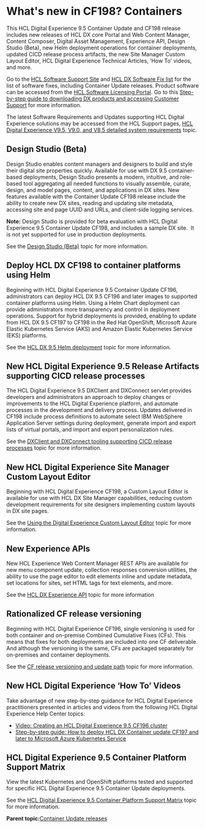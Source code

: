 # What's new in CF198? Containers

This HCL Digital Experience 9.5 Container Update and CF198 release includes new releases of HCL DX core Portal and Web Content Manager, Content Composer, Digital Asset Management, Experience API, Design Studio \(Beta\), new Helm deployment operations for container deployments, updated CICD release process artifacts, the new Site Manager Custom Layout Editor, HCL Digital Experience Technical Articles, ‘How To’ videos, and more.

Go to the [HCL Software Support Site](https://support.hcltechsw.com/csm?id=kb_article&sysparm_article=KB0013939&sys_kb_id=9bd40c1f1bbf5cd0534c4159cc4bcbbd#CF17) and [HCL DX Software Fix list](https://support.hcltechsw.com/csm?id=kb_article&sysparm_article=KB0013939&sys_kb_id=519ebc84db1c341055f38d6d13961959) for the list of software fixes, including Container Update releases. Product software can be accessed from the [HCL Software Licensing Portal](https://www.hcltech.com/software/support/release). Go to this [Step-by-step guide to downloading DX products and accessing Customer Support](https://support.hcltechsw.com/csm?id=kb_article&sysparm_article=KB0077878&sys_kb_id=2cde06a31b885494c48197d58d4bcbe2) for more information.

The latest Software Requirements and Updates supporting HCL Digital Experience solutions may be accessed from the HCL Support pages, [HCL Digital Experience V9.5, V9.0, and V8.5 detailed system requirements](https://support.hcltechsw.com/csm?id=kb_article&sysparm_article=KB0013514&sys_kb_id=17d6296a1b5df34077761fc58d4bcb03) topic.

## Design Studio \(Beta\)

Design Studio enables content managers and designers to build and style their digital site properties quickly. Available for use with DX 9.5 container-based deployments, Design Studio presents a modern, intuitive, and role-based tool aggregating all needed functions to visually assemble, curate, design, and model pages, content, and applications in DX sites. New features available with the Container Update CF198 release include the ability to create new DX sites, reading and updating site metadata, accessing site and page UUID and URLs, and client-side logging services.

**Note:** Design Studio is provided for beta evaluation with HCL Digital Experience 9.5 Container Update CF198, and includes a sample DX site.  It is not yet supported for use in production deployments.

See the [Design Studio \(Beta\)](../design_studio/design_studio_overview.md) topic for more information. 

## Deploy HCL DX CF198 to container platforms using Helm

Beginning with HCL Digital Experience 9.5 Container Update CF196, administrators can deploy HCL DX 9.5 CF196 and later images to supported container platforms using Helm. Using a Helm Chart deployment can provide administrators more transparency and control in deployment operations. Support for hybrid deployments is provided, enabling to update from HCL DX 9.5 CF197 to CF198 in the Red Hat OpenShift, Microsoft Azure Elastic Kubernetes Service \(AKS\) and Amazon Elastic Kubernetes Service \(EKS\) platforms.

See the [HCL DX 9.5 Helm deployment](../containerization/helm.md) topic for more information.

## New HCL Digital Experience 9.5 Release Artifacts supporting CICD release processes

The HCL Digital Experience 9.5 DXClient and DXConnect servlet provides developers and administrators an approach to deploy changes or improvements to the HCL Digital Experience platform, and automate processes in the development and delivery process. Updates delivered in CF198 include process definitions to automate select IBM WebSphere Application Server settings during deployment, generate import and export lists of virtual portals, and import and export personalization rules.

See the [DXClient and DXConnect tooling supporting CICD release processes](../containerization/deploy_dx_components_using_hcl_dx_client_and_dx_connect.md) topic for more information.

## New HCL Digital Experience Site Manager Custom Layout Editor

Beginning with HCL Digital Experience CF198, a Custom Layout Editor is available for use with HCL DX Site Manager capabilities, reducing custom development requirements for site designers implementing custom layouts in DX site pages.

See the [Using the Digital Experience Custom Layout Editor](../../8.5/panel_help/custom_layout_editor.html) topic for more information.

## New Experience APIs

New HCL Experience Web Content Manager REST APIs are available for new menu component update, collection responses conversion utilities, the ability to use the page editor to edit elements inline and update metadata, set locations for sites, set HTML tags for text elements, and more.

See the [HCL DX Experience API](../open_api/openapi_overview.md) topic for more information



## Rationalized CF release versioning

Beginning with HCL Digital Experience CF196, single versioning is used for both container and on-premise Combined Cumulative Fixes \(CFs\). This means that fixes for both deployments are included into one CF deliverable. And although the versioning is the same, CFs are packaged separately for on-premises and container deployments.

See the [CF release versioning and update path](../install/rm_cf.md#cf_release_versioning_update) topic for more information.

## New HCL Digital Experience ‘How To’ Videos

Take advantage of new step-by-step guidance for HCL Digital Experience practitioners presented in articles and videos from the following HCL Digital Experience Help Center topics:

-   [Video: Creating an HCL Digital Experience 9.5 CF196 cluster](../install/rm_cluster_parent.md)
-   [Step-by-step guide: How to deploy HCL DX Container update CF197 and later to Microsoft Azure Kubernetes Service](../containerization/helm_install_commands.md)

## HCL Digital Experience 9.5 Container Platform Support Matrix

View the latest Kubernetes and OpenShift platforms tested and supported for specific HCL Digital Experience 9.5 Container Update deployments.

See the [HCL Digital Experience 9.5 Container Platform Support Matrix](../containerization/c_kubesupportstatement.md) topic for more information.

**Parent topic:**[Container Update releases](../overview/container_update_releases.md)

